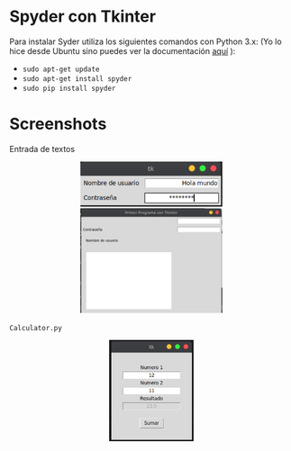 # Spyder con Tkinter
Para instalar Syder utiliza los siguientes comandos con Python 3.x: 
(Yo lo hice desde Ubuntu sino puedes ver la documentación [aquí](https://docs.spyder-ide.org/installation.html "Ir a la documentación") ):

- `sudo apt-get update`
- `sudo apt-get install spyder`
- `sudo pip install spyder`
# Screenshots
Entrada de textos
<div align="center">
  <img src="./screenshots/entry.png" width="50%" style="align: center">
</div>
<div align="center">
  <img src="./screenshots/entryLarge.png" width="50%" style="align: center">
</div>

`Calculator.py`

<div align="center">
  <img src="./screenshots/add.png" width="150px" style="align: center">
</div>